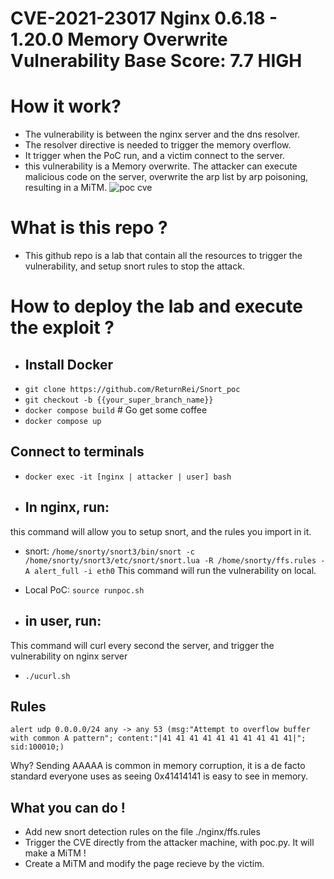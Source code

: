 # CVE-2021-23017 Nginx 0.6.18 - 1.20.0 Memory Overwrite Vulnerability Base Score: 7.7 HIGH
# How it work?
- The vulnerability is between the nginx server and the dns resolver.
- The resolver directive is needed to trigger the memory overflow.
- It trigger when the PoC run, and a victim connect to the server.
- this vulnerability is a Memory overwrite. The attacker can execute malicious code on the server, overwrite the arp list by arp poisoning, resulting in a MiTM.
![poc cve](https://github.com/ReturnRei/Snort_poc/assets/91879564/b05da170-cca2-46bd-a4d8-9d57fe4d6f8e)

# What is this repo ?
 - This github repo is a lab that contain all the resources to trigger the vulnerability, and setup snort rules to stop the attack.

# How to deploy the lab and execute the exploit ?
- ## Install Docker
- `git clone https://github.com/ReturnRei/Snort_poc`
- `git checkout -b {{your_super_branch_name}}`
- `docker compose build` \# Go get some coffee
- `docker compose up`

## Connect to terminals
- `docker exec -it [nginx | attacker | user] bash`

- ## In nginx, run:
this command will allow you to setup snort, and the rules you import in it.
- snort: `/home/snorty/snort3/bin/snort -c /home/snorty/snort3/etc/snort/snort.lua -R /home/snorty/ffs.rules -A alert_full -i eth0`
This command will run the vulnerability on local.
- Local PoC: `source runpoc.sh`

- ## in user, run:
This command will curl every second the server, and trigger the vulnerability on nginx server
- `./ucurl.sh`

## Rules
```
alert udp 0.0.0.0/24 any -> any 53 (msg:"Attempt to overflow buffer with common A pattern"; content:"|41 41 41 41 41 41 41 41 41 41|"; sid:100010;)
```
Why? Sending  AAAAA is common in memory corruption, it is a de facto standard everyone uses as seeing 0x41414141 is easy to see in memory.

## What you can do !
- Add new snort detection rules on the file ./nginx/ffs.rules
- Trigger the CVE directly from the attacker machine, with poc.py. It will make a MiTM !
- Create a MiTM and modify the page recieve by the victim.

